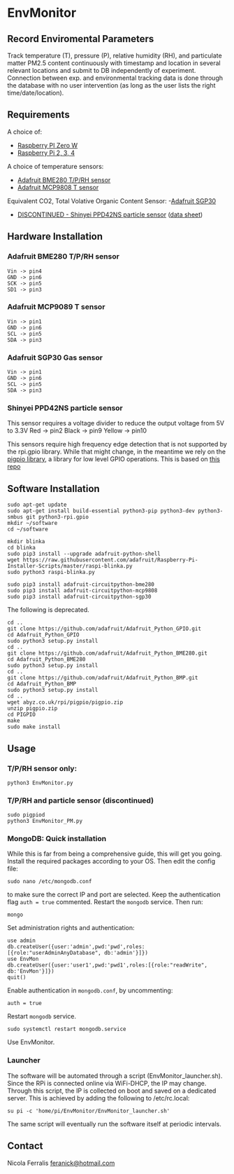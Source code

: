 # EnvMonitor
## Record Enviromental Parameters

Track temperature (T), pressure (P), relative humidity (RH), and particulate matter PM2.5 content
continuously with timestamp and location in several relevant locations and submit to DB independently of experiment. 
Connection between exp. and environmental tracking data is done through the database with no 
user intervention (as long as the user lists the right time/date/location).

## Requirements
A choice of:
- [Raspberry PI Zero W](https://www.raspberrypi.org/products/pi-zero-w/)
- [Raspberry Pi 2, 3, 4](https://www.raspberrypi.org)

A choice of temperature sensors:
- [Adafruit BME280 T/P/RH sensor](https://learn.adafruit.com/adafruit-bme280-humidity-barometric-pressure-temperature-sensor-breakout)
- [Adafruit MCP9808 T sensor](https://learn.adafruit.com/adafruit-mcp9808-precision-i2c-temperature-sensor-guide)

Equivalent CO2, Total Volative Organic Content Sensor:
-[Adafruit SGP30](https://learn.adafruit.com/adafruit-sgp30-gas-tvoc-eco2-mox-sensor)

- [DISCONTINUED - Shinyei PPD42NS particle sensor](https://www.seeedstudio.com/Grove-Dust-Sensor-p-1050.html) ([data sheet](http://www.mouser.com/ds/2/744/Seeed_101020012-838657.pdf))
  
## Hardware Installation
### Adafruit BME280 T/P/RH sensor
    Vin -> pin4
    GND -> pin6
    SCK -> pin5
    SD1 -> pin3
    
### Adafruit MCP9089 T sensor
    Vin -> pin1
    GND -> pin6
    SCL -> pin5
    SDA -> pin3
    
### Adafruit SGP30 Gas sensor
    Vin -> pin1
    GND -> pin6
    SCL -> pin5
    SDA -> pin3

### Shinyei PPD42NS particle sensor
This sensor requires a voltage divider to reduce the output voltage from 5V to 3.3V
    Red -> pin2
    Black -> pin9
    Yellow -> pin10    

This sensors require high frequency edge detection that is not supported by the rpi.gpio library. While that might change, in the meantime we rely on the [pigpio library](http://abyz.co.uk/rpi/pigpio/), a library for low level GPIO operations.  This is based on [this repo](https://github.com/andy-pi/weather-monitor)

## Software Installation
	sudo apt-get update
	sudo apt-get install build-essential python3-pip python3-dev python3-smbus git python3-rpi.gpio
    mkdir ~/software
    cd ~/software
    
    mkdir blinka
    cd blinka
    sudo pip3 install --upgrade adafruit-python-shell
    wget https://raw.githubusercontent.com/adafruit/Raspberry-Pi-Installer-Scripts/master/raspi-blinka.py
    sudo python3 raspi-blinka.py
    
    sudo pip3 install adafruit-circuitpython-bme280
    sudo pip3 install adafruit-circuitpython-mcp9808
    sudo pip3 install adafruit-circuitpython-sgp30
    
The following is deprecated.    

    cd ..
	git clone https://github.com/adafruit/Adafruit_Python_GPIO.git
	cd Adafruit_Python_GPIO
	sudo python3 setup.py install
    cd ..
	git clone https://github.com/adafruit/Adafruit_Python_BME280.git
    cd Adafruit_Python_BME280
    sudo python3 setup.py install
    cd ..
    git clone https://github.com/adafruit/Adafruit_Python_BMP.git
    cd Adafruit_Python_BMP
    sudo python3 setup.py install
    cd ..
    wget abyz.co.uk/rpi/pigpio/pigpio.zip
    unzip pigpio.zip
    cd PIGPIO
    make
    sudo make install

## Usage
### T/P/RH sensor only:
    python3 EnvMonitor.py 
### T/P/RH and particle sensor (discontinued)
    sudo pigpiod
    python3 EnvMonitor_PM.py
    
### MongoDB: Quick installation
While this is far from being a comprehensive guide, this will get you going. Install the required packages according to your OS. Then edit the config file:

    sudo nano /etc/mongodb.conf
    
to make sure the correct IP and port are selected. Keep the authentication flag `auth = true` commented. 
Restart the ```mongodb``` service. Then run:

    mongo

Set administration rights and authentication:

    use admin
    db.createUser({user:'admin',pwd:'pwd',roles:[{role:"userAdminAnyDatabase", db:'admin'}]})
    use EnvMon
    db.createUser({user:'user1',pwd:'pwd1',roles:[{role:"readWrite", db:'EnvMon'}]})
    quit()
    
Enable authentication in  ```mongodb.conf```, by uncommenting:

    auth = true
    
Restart ```mongodb``` service. 

    sudo systemctl restart mongodb.service

Use EnvMonitor.

### Launcher    
The software will be automated through a script (EnvMonitor_launcher.sh). Since the RPi is 
connected online via WiFi-DHCP, the IP may change. Through this script, the IP is collected
on boot and saved on a dedicated server. This is achieved by adding the following to /etc/rc.local:

    su pi -c 'home/pi/EnvMonitor/EnvMonitor_launcher.sh'

The same script will eventually run the software itself at periodic intervals. 

## Contact
Nicola Ferralis <feranick@hotmail.com>
    

